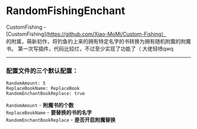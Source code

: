 # RandomFishingEnchant
CustomFishing -  
[CustomFishing](https://github.com/Xiao-MoMi/Custom-Fishing）  
的附属，萌新初作，将钓鱼钓上来的拥有特定名字的书转换为拥有随机附魔的附魔书。
第一次写插件，代码比较烂，不过至少实现了功能了（
大佬轻喷qwq  

***
### 配置文件的三个默认配置：
  `RandomAmount: 5`  
  `ReplaceBookName: ReplaceBook`  
  `RandomEnchantBookReplace: true`  
  
`RandomAmount` - **附魔书的个数**  
`ReplaceBookName` - **要替换的书的名字**  
`RandomEnchantBookReplace` - **是否开启附魔替换**  
